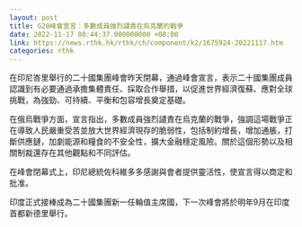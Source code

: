 ```yaml
---
layout: post
title: G20峰會宣言：多數成員強烈譴責在烏克蘭的戰爭
date: 2022-11-17 00:44:37.000000000 +08:00
link: https://news.rthk.hk/rthk/ch/component/k2/1675924-20221117.htm
categories: rthk
---
```


在印尼峇里舉行的二十國集團峰會昨天閉幕，通過峰會宣言，表示二十國集團成員認識到有必要通過承擔集體責任、採取合作舉措，以促進世界經濟復蘇、應對全球挑戰，為強勁、可持續、平衡和包容增長奠定基礎。

在俄烏戰爭方面，宣言指出，多數成員強烈譴責在烏克蘭的戰爭，強調這場戰爭正在導致人民嚴重受苦並放大世界經濟現存的脆弱性，包括制約增長，增加通脹，打斷供應鏈，加劇能源和糧食的不安全性，擴大金融穩定風險。關於這個形勢以及相關制裁還存在其他觀點和不同評估。

在峰會閉幕式上，印尼總統佐科維多多感謝與會者提供靈活性，使宣言得以商定和批准。

印度正式接棒成為二十國集團新一任輪值主席國，下一次峰會將於明年9月在印度首都新德里舉行。
